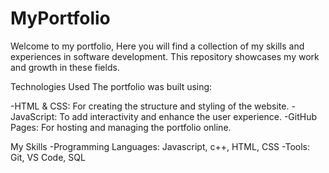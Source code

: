 # MyPortfolio

Welcome to my portfolio, Here you will find a collection of my skills and experiences in software development. This repository showcases my work and growth in these fields.

Technologies Used
The portfolio was built using:

-HTML & CSS: For creating the structure and styling of the website.
-JavaScript: To add interactivity and enhance the user experience.
-GitHub Pages: For hosting and managing the portfolio online.


My Skills
-Programming Languages: Javascript, c++, HTML, CSS
-Tools: Git, VS Code, SQL

